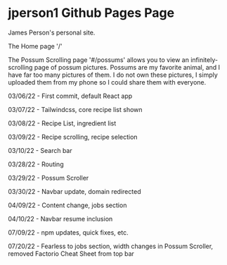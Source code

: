 # jperson1 Github Pages Page

James Person's personal site.

The Home page '/'

The Possum Scrolling page '#/possums' allows you to view an infinitely-scrolling page of possum pictures. Possums are my favorite animal, and I have far too many pictures of them. I do not own these pictures, I simply uploaded them from my phone so I could share them with everyone.

03/06/22 - First commit, default React app

03/07/22 - Tailwindcss, core recipe list shown

03/08/22 - Recipe List, ingredient list

03/09/22 - Recipe scrolling, recipe selection

03/10/22 - Search bar

03/28/22 - Routing

03/29/22 - Possum Scroller

03/30/22 - Navbar update, domain redirected

04/09/22 - Content change, jobs section

04/10/22 - Navbar resume inclusion

07/09/22 - npm updates, quick fixes, etc.

07/20/22 - Fearless to jobs section, width changes in Possum Scroller, removed Factorio Cheat Sheet from top bar
